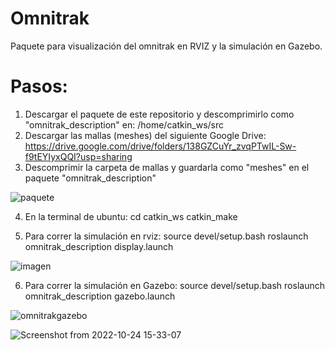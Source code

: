# Omnitrak
Paquete para visualización del omnitrak en RVIZ y la simulación en Gazebo.

# Pasos: 
1. Descargar el paquete de este repositorio y descomprimirlo como "omnitrak_description" en: /home/catkin_ws/src
2. Descargar las mallas (meshes) del siguiente Google Drive: https://drive.google.com/drive/folders/138GZCuYr_zvqPTwIL-Sw-f9tEYIyxQQI?usp=sharing
3. Descomprimir la carpeta de mallas y guardarla como "meshes" en el paquete "omnitrak_description"

![paquete](https://user-images.githubusercontent.com/90019998/197624462-787cd3b4-62fb-4045-ab21-736ad4fd9741.png)

4. En la terminal de ubuntu: 
cd catkin_ws
catkin_make

5. Para correr la simulación en rviz:
source devel/setup.bash
roslaunch omnitrak_description display.launch

![imagen](https://user-images.githubusercontent.com/90019998/197622286-a1bb1baa-533a-4a2f-9610-7e0bdae2bb54.png)

6. Para correr la simulación en Gazebo:
source devel/setup.bash
roslaunch omnitrak_description gazebo.launch

![omnitrakgazebo](https://user-images.githubusercontent.com/90019998/197624234-7f31ff2f-2f6a-473e-9bc8-58b356c5c53a.png)

![Screenshot from 2022-10-24 15-33-07](https://user-images.githubusercontent.com/90019998/197624243-f547040b-32f6-4a45-80b3-e477138ab75f.png)
